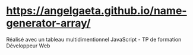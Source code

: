 # https://angelgaeta.github.io/name-generator-array/ 

Réalisé avec un tableau multidimentionnel JavaScript - TP de formation Développeur Web
